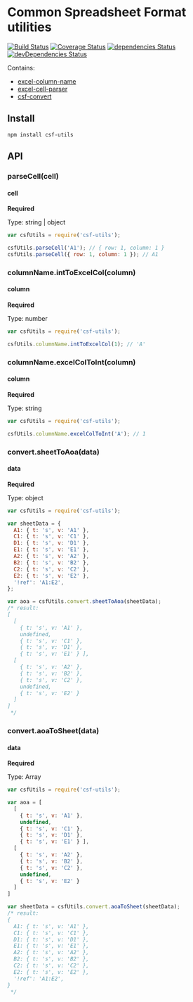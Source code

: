 # Common Spreadsheet Format utilities
[![Build Status](https://travis-ci.org/eunikitin/csf-utils.svg?branch=master)](https://travis-ci.org/eunikitin/csf-utils)
[![Coverage Status](https://coveralls.io/repos/github/eunikitin/csf-utils/badge.svg?branch=master)](https://coveralls.io/github/eunikitin/csf-utils?branch=master)
[![dependencies Status](https://david-dm.org/eunikitin/csf-utils/status.svg)](https://david-dm.org/eunikitin/csf-utils)
[![devDependencies Status](https://david-dm.org/eunikitin/csf-utils/dev-status.svg)](https://david-dm.org/eunikitin/csf-utils?type=dev)

Contains:
* [excel-column-name](https://www.npmjs.com/package/excel-column-name)
* [excel-cell-parser](https://www.npmjs.com/package/excel-cell-parser)
* [csf-convert](https://www.npmjs.com/package/csf-convert)

## Install
```npm install csf-utils```

## API

### parseCell(cell)

#### cell

**Required**

Type: string | object

```js
var csfUtils = require('csf-utils');

csfUtils.parseCell('A1'); // { row: 1, column: 1 } 
csfUtils.parseCell({ row: 1, column: 1 }); // A1
```

### columnName.intToExcelCol(column)

#### column

**Required**

Type: number

```js
var csfUtils = require('csf-utils');

csfUtils.columnName.intToExcelCol(1); // 'A' 
```

### columnName.excelColToInt(column)

#### column

**Required**

Type: string

```js
var csfUtils = require('csf-utils');

csfUtils.columnName.excelColToInt('A'); // 1 
```

### convert.sheetToAoa(data)

#### data

**Required**

Type: object

```js
var csfUtils = require('csf-utils');

var sheetData = {
  A1: { t: 's', v: 'A1' },
  C1: { t: 's', v: 'C1' },
  D1: { t: 's', v: 'D1' },
  E1: { t: 's', v: 'E1' },
  A2: { t: 's', v: 'A2' },
  B2: { t: 's', v: 'B2' },
  C2: { t: 's', v: 'C2' },
  E2: { t: 's', v: 'E2' },
  '!ref': 'A1:E2',
};

var aoa = csfUtils.convert.sheetToAoa(sheetData);
/* result:
[
  [
    { t: 's', v: 'A1' },
    undefined,
    { t: 's', v: 'C1' },
    { t: 's', v: 'D1' },
    { t: 's', v: 'E1' } ],
  [
    { t: 's', v: 'A2' },
    { t: 's', v: 'B2' },
    { t: 's', v: 'C2' },
    undefined,
    { t: 's', v: 'E2' }
  ]
]
 */
```

### convert.aoaToSheet(data)

#### data

**Required**

Type: Array

```js
var csfUtils = require('csf-utils');

var aoa = [
  [
    { t: 's', v: 'A1' },
    undefined,
    { t: 's', v: 'C1' },
    { t: 's', v: 'D1' },
    { t: 's', v: 'E1' } ],
  [
    { t: 's', v: 'A2' },
    { t: 's', v: 'B2' },
    { t: 's', v: 'C2' },
    undefined,
    { t: 's', v: 'E2' }
  ]
]

var sheetData = csfUtils.convert.aoaToSheet(sheetData);
/* result:
{
  A1: { t: 's', v: 'A1' },
  C1: { t: 's', v: 'C1' },
  D1: { t: 's', v: 'D1' },
  E1: { t: 's', v: 'E1' },
  A2: { t: 's', v: 'A2' },
  B2: { t: 's', v: 'B2' },
  C2: { t: 's', v: 'C2' },
  E2: { t: 's', v: 'E2' },
  '!ref': 'A1:E2',
}
 */
```